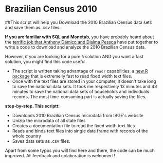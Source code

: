 # Brazilian Census 2010
##This script will help you Download the 2010 Brazilian Census data sets and save them as .csv files. 

**If you are familiar with SQL and Monetab**, you have probably heard about the [terrific job that Anthony Damico and Djalma Pessoa](http://www.asdfree.com/2014/05/analyze-censo-demografico-no-brasil.html) have put together to write a code to download and analyze the 2010 Brazilian Census data.


However, if you are looking for a pure `R` solution AND you want a fast solution, you might find this code useful.

- The script is written taking advantage of `readr` capabilities, a [new R package](http://blog.rstudio.org/2015/04/09/readr-0-1-0/) that is extremelly fast to read fixed width text files. 
- Once with the text files are stored in your computer, it doesn't take long to save the national data sets. It took me respectively 13 minutes and 43 minutes to save the national data sets of households and individuals records. The most time-consuming part is actually saving the files.


**step-by-step. This scriptt:**
- Downloads 2010 Brazilian Census microdata from IBGE's website
- Unizip the microdata of all state files
- Creates a documentation file to read the fixed width text files
- Reads and binds text files into single data frame with records of the whole country
- Saves data sets as .csv files.

Apart from some typos you will find here and there, the code can be much improved. All feedback and colaboration is welcomed !

